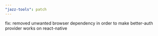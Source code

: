 ```yaml
---
"jazz-tools": patch
---
```


fix: removed unwanted browser dependency in order to make better-auth provider works on react-native
